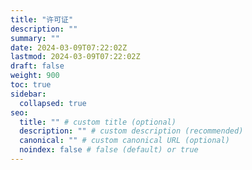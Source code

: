```yaml
---
title: "许可证"
description: ""
summary: ""
date: 2024-03-09T07:22:02Z
lastmod: 2024-03-09T07:22:02Z
draft: false
weight: 900
toc: true
sidebar:
  collapsed: true
seo:
  title: "" # custom title (optional)
  description: "" # custom description (recommended)
  canonical: "" # custom canonical URL (optional)
  noindex: false # false (default) or true
---
```

